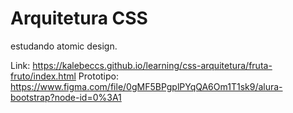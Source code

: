 # Arquitetura CSS
estudando atomic design.

Link: https://kalebeccs.github.io/learning/css-arquitetura/fruta-fruto/index.html
Prototipo: https://www.figma.com/file/0gMF5BPgplPYqQA6Om1T1sk9/alura-bootstrap?node-id=0%3A1
